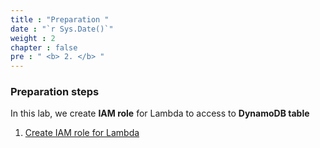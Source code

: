 ```yaml
---
title : "Preparation "
date : "`r Sys.Date()`"
weight : 2
chapter : false
pre : " <b> 2. </b> "
---
```

### Preparation steps ###

In this lab, we create **IAM role** for Lambda to access to **DynamoDB table**
1. [Create IAM role for Lambda](/2-prerequiste/2.3-createrolelambda/)

